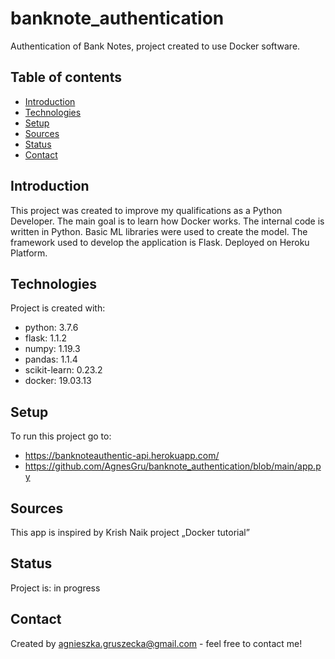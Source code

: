 # banknote_authentication
Authentication of Bank Notes, project created to use Docker software.


## Table of contents
* [Introduction](#introduction)
* [Technologies](#technologies)
* [Setup](#setup)
* [Sources](#sources)
* [Status](#status)
* [Contact](#contact)

## Introduction

This project was created to improve my qualifications as a Python Developer. The main goal is to learn how Docker works.
The internal code is written in Python. Basic ML libraries were used to create the model. The framework used to develop the application is Flask. 
Deployed on Heroku Platform.
	
## Technologies
Project is created with:
* python: 3.7.6
* flask: 1.1.2
* numpy: 1.19.3
* pandas: 1.1.4
* scikit-learn: 0.23.2
* docker: 19.03.13
	
## Setup
To run this project go to:

* https://banknoteauthentic-api.herokuapp.com/
* https://github.com/AgnesGru/banknote_authentication/blob/main/app.py

## Sources
This app is inspired by Krish Naik project „Docker tutorial”

## Status
Project is: in progress 

## Contact
Created by agnieszka.gruszecka@gmail.com - feel free to contact me!
